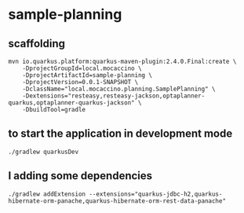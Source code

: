 # sample-planning

## scaffolding

```shell
mvn io.quarkus.platform:quarkus-maven-plugin:2.4.0.Final:create \
    -DprojectGroupId=local.mocaccino \
    -DprojectArtifactId=sample-planning \
    -DprojectVersion=0.0.1-SNAPSHOT \
    -DclassName="local.mocaccino.planning.SamplePlanning" \
    -Dextensions="resteasy,resteasy-jackson,optaplanner-quarkus,optaplanner-quarkus-jackson" \
    -DbuildTool=gradle
```

## to start the application in development mode

```shell
./gradlew quarkusDev
```

## I adding some dependencies

```shell
./gradlew addExtension --extensions="quarkus-jdbc-h2,quarkus-hibernate-orm-panache,quarkus-hibernate-orm-rest-data-panache"
```
